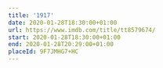 ```yaml
---
title: '1917'
date: 2020-01-28T18:30:00+01:00
url: https://www.imdb.com/title/tt8579674/
start: 2020-01-28T18:30:00+01:00
end: 2020-01-28T20:29:00+01:00
placeId: 9F7JMHG7+HC
---
```

